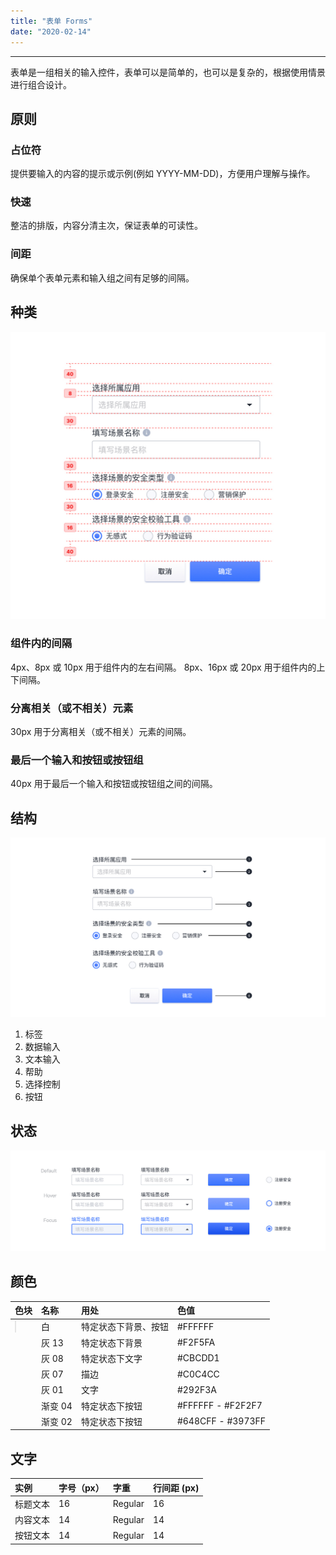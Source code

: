 ```yaml
---
title: "表单 Forms"
date: "2020-02-14"
---
```


---

表单是一组相关的输入控件，表单可以是简单的，也可以是复杂的，根据使用情景进行组合设计。

## 原则

### 占位符

提供要输入的内容的提示或示例(例如 YYYY-MM-DD)，方便用户理解与操作。

### 快速

整洁的排版，内容分清主次，保证表单的可读性。

### 间距

确保单个表单元素和输入组之间有足够的间隔。

## 种类

![forms-1](forms-1.jpg)

### 组件内的间隔

4px、8px 或 10px 用于组件内的左右间隔。
8px、16px 或 20px 用于组件内的上下间隔。

### 分离相关（或不相关）元素

30px 用于分离相关（或不相关）元素的间隔。

### 最后一个输入和按钮或按钮组

40px 用于最后一个输入和按钮或按钮组之间的间隔。

## 结构

![forms-2](forms-2.jpg)

1. 标签
2. 数据输入
3. 文本输入
4. 帮助
5. 选择控制
6. 按钮

## 状态

![forms-3](forms-3.jpg)

## 颜色

| 色块                                                                                                     | 名称    | 用处                 | 色值              |
| :------------------------------------------------------------------------------------------------------- | :------ | :------------------- | :---------------- |
| <span class="colorBlock" style="background-color: #ffffff;border: 1px solid rgba(0, 0, 0, 0.1);"></span> | 白      | 特定状态下背景、按钮 | #FFFFFF           |
| <span class="colorBlock" style="background-color: #F2F5FA;"></span>                                      | 灰 13   | 特定状态下背景       | #F2F5FA           |
| <span class="colorBlock" style="background-color: #CBCDD1;"></span>                                      | 灰 08   | 特定状态下文字       | #CBCDD1           |
| <span class="colorBlock" style="background-color: #C0C4CC;"></span>                                      | 灰 07   | 描边                 | #C0C4CC           |
| <span class="colorBlock" style="background-color: #292F3A;"></span>                                      | 灰 01   | 文字                 | #292F3A           |
| <span class="colorBlock" style="background: linear-gradient(180deg, #FFFFFF 0%, #F2F2F7 100%);"></span>  | 渐变 04 | 特定状态下按钮       | #FFFFFF - #F2F2F7 |
| <span class="colorBlock" style="background: linear-gradient(180deg, #648CFF 0%, #3973FF 100%);"></span>  | 渐变 02 | 特定状态下按钮       | #648CFF - #3973FF |

## 文字

| 实例     | 字号（px） | 字重    | 行间距 (px) |
| :------- | :--------- | :------ | :---------- |
| 标题文本 | 16         | Regular | 16          |
| 内容文本 | 14         | Regular | 14          |
| 按钮文本 | 14         | Regular | 14          |
